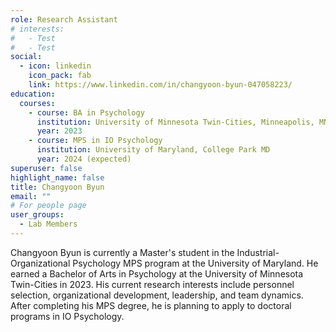 ```yaml
---
role: Research Assistant
# interests:
#   - Test
#   - Test
social:
  - icon: linkedin
    icon_pack: fab
    link: https://www.linkedin.com/in/changyoon-byun-047058223/
education:
  courses:
    - course: BA in Psychology
      institution: University of Minnesota Twin-Cities, Minneapolis, MN
      year: 2023
    - course: MPS in IO Psychology
      institution: University of Maryland, College Park MD
      year: 2024 (expected)
superuser: false
highlight_name: false
title: Changyoon Byun
email: ""
# For people page
user_groups: 
  - Lab Members
---
```

Changyoon Byun is currently a Master's student in the Industrial-Organizational Psychology MPS program at the University of Maryland. He earned a Bachelor of Arts in Psychology at the University of Minnesota Twin-Cities in 2023. His current research interests include personnel selection, organizational development, leadership, and team dynamics. After completing his MPS degree, he is planning to apply to doctoral programs in IO Psychology.
